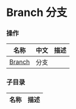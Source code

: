 # Branch 分支



### 操作

| 名称 | 中文 | 描述 |
|--| -- |--|
| [Branch](./branch.md)  | 分支 |  |


### 子目录
| 名称 | 描述 |
|--|--|